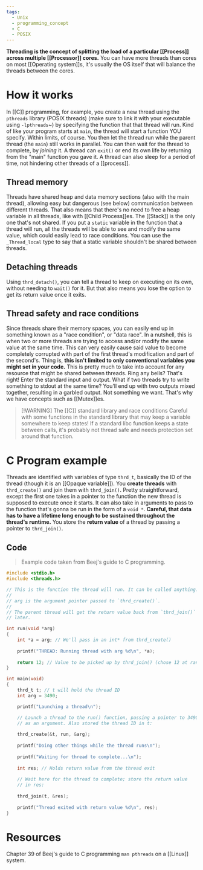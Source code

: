 ```yaml
---
tags:
  - Unix
  - programming_concept
  - C
  - POSIX
---
```

**Threading is the concept of splitting the load of a particular [[Process]] across multiple [[Processor]] cores.** You can have more threads than cores on most [[Operating system]]s, it's usually the OS itself that will balance the threads between the cores.
# How it works
In [[C]] programming, for example, you create a new thread using the `pthreads` library (POSIX threads) (make sure to link it with your executable using `-lpthreads`~) by specifying the function that that thread will run. Kind of like your program starts at `main`, the thread will start a function YOU specify. Within limits, of course.
You then let the thread run while the parent thread (the `main`) still works in parallel.
You can then wait for the thread to complete, by *joining* it.
A thread can `exit()` or end its own life by returning from the "main" function you gave it.
A thread can also sleep for a period of time, not hindering other threads of a [[process]].
## Thread memory
Threads have shared heap and data memory sections (also with the main thread), allowing easy but dangerous (see below) communication between different threads. That also means that there's no need to free a heap variable in all threads, like with [[Child Process]]es.
The [[Stack]] is the only one that's not shared.
If you put a `static` variable in the function that a thread will run, all the threads will be able to see and modify the same value, which could easily lead to race conditions.
You can use the `_Thread_local` type to say that a static variable shouldn't be shared between threads.
## Detaching threads
Using `thrd_detach()`, you can tell a thread to keep on executing on its own, without needing to `wait()` for it. But that also means you lose the option to get its return value once it exits.
## Thread safety and race conditions
Since threads share their memory spaces, you can easily end up in something known as a "race condition", or "data race". In a nutshell, this is when two or more threads are trying to access and/or modify the same value at the same time. This can very easily cause said value to become completely corrupted with part of the first thread's modification and part of the second's.
Thing is, **this isn't limited to only conventional variables you might set in your code.** This is pretty much to take into account for any resource that might be shared between threads. Ring any bells? That's right! Enter the standard input and output. What if two threads try to write something to stdout at the same time? You'll end up with two outputs mixed together, resulting in a garbled output. Not something we want. That's why we have concepts such as [[Mutex]]es.

> [!WARNING] The [[C]] standard library and race conditions
> Careful with some functions in the standard library that may keep a variable somewhere to keep states! If a standard libc function keeps a state between calls, it's probably not thread safe and needs protection set around that function.

# C Program example
Threads are identified with variables of type `thrd_t`, basically the ID of the thread (though it is an [[Opaque variable]]).
You **create threads** with `thrd_create()` and join them with `thrd_join()`. Pretty straightforward, except the first one takes in a pointer to the function the new thread is supposed to execute once it starts.
It can also take in arguments to pass to the function that's gonna be run in the form of a `void *`. **Careful, that data has to have a lifetime long enough to be sustained throughout the thread's runtime.**
You store the **return value** of a thread by passing a pointer to `thrd_join()`.
## Code
> Example code taken from Beej's guide to C programming.
```C
#include <stdio.h>
#include <threads.h>

// This is the function the thread will run. It can be called anything.
//
// arg is the argument pointer passed to `thrd_create()`.
//
// The parent thread will get the return value back from `thrd_join()`'
// later.

int run(void *arg)
{
	int *a = arg; // We'll pass in an int* from thrd_create()
	
	printf("THREAD: Running thread with arg %d\n", *a);
	
	return 12; // Value to be picked up by thrd_join() (chose 12 at random)
}

int main(void)
{
	thrd_t t; // t will hold the thread ID
	int arg = 3490;

	printf("Launching a thread\n");

	// Launch a thread to the run() function, passing a pointer to 3490
	// as an argument. Also stored the thread ID in t:
	
	thrd_create(&t, run, &arg);
	
	printf("Doing other things while the thread runs\n");
	
	printf("Waiting for thread to complete...\n");
	
	int res; // Holds return value from the thread exit
	
	// Wait here for the thread to complete; store the return value
	// in res:
	
	thrd_join(t, &res);
	
	printf("Thread exited with return value %d\n", res);
}
```
# Resources
Chapter 39 of Beej's guide to C programming
`man pthreads` on a [[Linux]] system.
